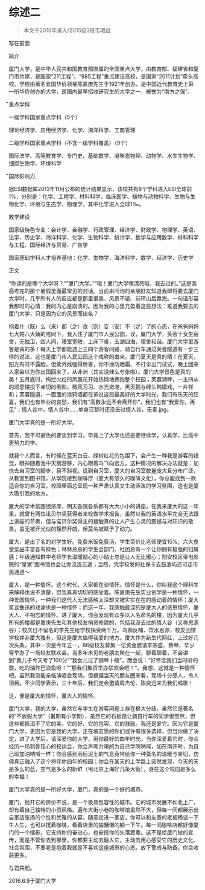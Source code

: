 
# 综述二  

> 本文于2016年录入/2015级3班韦珺益  

写在前面

简介

厦门大学，是中华人民共和国教育部直属的全国重点大学，由教育部、福建省和厦门市共建，是国家“211工程”、“985工程”重点建设高校，是国家“2011计划”牵头高校。学校由著名爱国华侨领袖陈嘉庚先生于1921年创办，是中国近代教育史上第一所华侨创办的大学，是国内最早招收研究生的大学之一，被誉为“南方之强”。

͊重点学科

一级学科国家重点学科（5个）

理论经济学、应用经济学、化学、海洋科学、工商管理

二级学科国家重点学科（不含一级学科覆盖）（9个）

国际法学、高等教育学、专门史、基础数学、凝聚态物理、动物学、水生生物学、细胞生物学、环境科学

͊国际影响力

据ESI数据库2013年11月公布的统计结果显示，该校共有8个学科进入ESI全球前1%，分别是：化学、工程学、材料科学、临床医学、植物与动物科学、生物与生物化学、环境与生态学、物理学，其中化学进入全球1‰。

教学建设

国家级特色专业：会计学、金融学、行政管理、经济学、财政学、物理学、英语、法学、历史学、海洋科学、化学、生物科学、统计学、数学与应用数学、材料科学与工程、国际经济与贸易、广告学

国家基础学科人才培养基地：化学、生物学、海洋科学、数学、经济学、历史学



正文

“你读的是哪个大学呀？”“厦门大学。”“哦！厦门大学嘿漂亮哦，我去过的。”这是我高考完的那个暑假里面最常见的对话。当前来问询的亲朋好友知道我即将要去厦门大学时，几乎所有人的反应都是那里很美、风景不错、前环山后靠海。一句话形容我那时的心情：我的内心是崩溃的。因为我的心里充盈着这些想法：难道我要去的厦门大学，只是因为它的风景而出名？



抱着什（既）么（来）都（之）改（则）变（安）不（之）了的心态，在爸爸妈妈七大姑八大姨的陪同下，我入住了厦门市人民公园，误，厦门大学，芙蓉十女生宿舍，无独卫，四人间，寝室宽敞，上床下桌，五湖四海，宿舍和谐。厦门大学里游客是真的多！每天上学都能遇上三四个游客问路，骑自行车通过芙蓉隧道有一步三停的说法，这也是厦门市人民公园这个戏称的由来。厦门夏天是真的晒！在夏天，阳光有时不露脸，但紫外线强得厉害，你不涂防晒霜、不打伞出门试试，晚上回来人家会以为你出国回来了，从非洲（其实没辣么夸张啦）。厦门大学景色是真的美！五月底时，绚烂火红的凤凰花开始热情地拥抱整个校园；芙蓉湖畔，一主四从的颂恩楼投下亲切的倒影，微风习习、水光潋滟，黑天鹅与绿头鸭嬉戏，一片祥和；芙蓉隧道，一面面的涂鸦墙都在诉说这段最美好的大学时光，我们有乐天的狂喜，我们也有毕业的哀愁，我们有“高数永远不会离开你”，我们也有“我爱你，再见”；情人谷中，情人谷中……单身汪暂时还没去过情人谷，无辜.jpg。



厦门大学真的是一所好大学。



首先，我不可避免的要谈到学习。毕竟上了大学也还是要继续学，认真学，比高中更努力的学。



就我个人而言，有时候在蓝天白云、绿树红花的包围下，会产生一种我是游客的错觉，眼神随着池中天鹅游移，内心跟着鸟飞向远方。这种情况的解决办法就是：加快去自习室的脚步，目不斜视。说到自习室，厦大的自习室数量庞大且分布广泛，从教室到图书馆，从学院楼到咖啡厅（厦大有悠久的咖啡文化），你总能找到一款适合你的自习室。校园里面总呈现一种严肃认真又生动活泼的学习氛围，这也是厦大吸引我的地方。



厦大的学术氛围很浓厚，明天各院各系都有大大小小的讲座。在我来厦大的这一年里，就曾有两位诺贝尔奖获得者来校做学术报告，虽然以我的英语水平完全无法跟上讲座的节奏，但与诺贝尔奖得主的接触真的让人产生心灵的震撼与对知识的敬畏，虽无被开光似的豁然开朗，但莫名被赋予了动力。



厦大，是出了名的对学生好。免费米饭免费汤，学生菜价比老师便宜15%，六大食堂菜品丰富各有特色；林林总总的学生会部门、社团总有一个让你拥有极强的归属感；年级通知群中老师学长温暖贴心的小贴士总是让人无比暖心；翔安校区带电影院的“皇家”图书馆也会让你流连忘返；当然，凭学校发的社保卡去鼓浪屿还可走市民通道～



厦大，是一种情怀。这个时代，大家都在谈情怀。情怀是什么，你叫我这个理科生来解释也说不清楚，但我真真切切的感受着。陈嘉庚先生实业创学是一种情怀，一种爱国情怀，一种我们这代人无法感触太深却又被实实在在的感动着的情怀；厦大笑谈鲁迅的戏谑也是一种情怀；而这一年，我感触最深的是厦大人的感恩情怀，厦大人、不相忘的情怀。进了厦大，你会发现有众多以人名命名的楼，因为厦大几乎所有的楼都是嘉庚先生和其他校友捐资修建的，包括我没去过的情人谷（又称思源谷）；校庆日不留名的李先生给学校捐资两千万。乌鸦反哺、饮水思源，校友回馈学校并非厦大独有，但这是厦大值得我爱的地方。厦大作为新生代网红，上过好几次头条，其中一次是今年五一，86级校友募集一亿资金邀请李宗盛、蔡琴、华少等举办了一场校友联欢会。当多年未见的老朋友聚在一起，聊着聊着，不会讲到“我儿子今天考了100分”“我女儿过了钢琴十级”，而会说：“好怀念我们当时听的歌，吃的油炸巴浪鱼呀！”“那我们集资举办联欢会吧！”。我想，这就是一种情怀吧。虽然我没能亲临演唱会现场，但根据当天的朋友圈来看，现场十分感人，令人泪目。不少同学表示，三十年后，我们定会邀请周杰伦、陈奕迅来为我们唱歌！



这，便是厦大的情怀，厦大人的情怀。



厦门大学，我的大学，虽然它与学生在游客问题上存在极大分歧，虽然它是著名的“不放假大学”（暑期有小学期），虽然它的石板路让骑自行车的同学很煎熬，但这些都抵消不了它的美、它的好、它的包容、它的鼓励。我还是爱它。因为它是厦门大学，更因为它是我的大学。正在填志愿的你们或许有很多选择，但当你做了决定，进了大学后，请深爱你的大学，用你最好的四年时光。当你深爱着它时，你会经历一场刻骨铭心的校运会，你会声嘶力竭的为自己学院呐喊，如在南开时，为自己班加油呐喊一样；你会感到雨后泥土的气息竟带给你一种莫名的温暖与亲切，仿佛真正融入了这个将伴你四年的校园；你会在某天的上学路上突然发现，今天的天是多么的蓝，空气是多么的新鲜（甩北京上海好几条大街），身在这个校园是多么的幸福！



厦门大学真的是一所好大学，厦门，真的是一个好的城市。



厦门，抛开它的房价不说，是一个极具包容性的城市。它的城市发展不如北上广，却有着自己独特的小资风格。遍布大街小巷的咖啡馆虽然不大，但每一间都展示出自家店张扬的个性和优雅的从容，随意走进一家店，你可以和友善的老板畅谈一下午人生，也可以搅着咖啡，看着店里的猫慵懒的躺一下午。每一间咖啡店都好像厦门的一个缩影，它支持你的奋进心，也安抚你的失落疲惫。这不是给厦门做的宣传，而是不管你去到哪里，你都要主动去融入它，主动去用心感受它的历史文化、社会氛围，不要老是抱着我就是不喜欢这座城市的心态。放下警戒与防备，你会收获更多。



与君共勉。







2016.6.9于厦门大学


